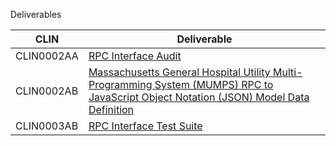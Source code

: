 Deliverables

CLIN | Deliverable
--- | ---
CLIN0002AA | [RPC Interface Audit](rpcInterfaceDefinition.md)
CLIN0002AB | [Massachusetts General Hospital Utility Multi-Programming System (MUMPS) RPC to JavaScript Object Notation (JSON) Model Data Definition](rpcInterfaceDefinition.zip)
CLIN0003AB | [RPC Interface Test Suite](Test)


